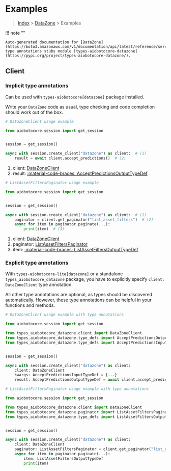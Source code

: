 # Examples

> [Index](../README.md) > [DataZone](./README.md) > Examples

!!! note ""

    Auto-generated documentation for [DataZone](https://boto3.amazonaws.com/v1/documentation/api/latest/reference/services/datazone.html#datazone)
    type annotations stubs module [types-aiobotocore-datazone](https://pypi.org/project/types-aiobotocore-datazone/).

## Client

### Implicit type annotations

Can be used with `types-aiobotocore[datazone]` package installed.

Write your `DataZone` code as usual,
type checking and code completion should work out of the box.



```python
# DataZoneClient usage example

from aiobotocore.session import get_session


session = get_session()

async with session.create_client("datazone") as client:  # (1)
    result = await client.accept_predictions()  # (2)
```

1. client: [DataZoneClient](./client.md)
2. result: [:material-code-braces: AcceptPredictionsOutputTypeDef](./type_defs.md#acceptpredictionsoutputtypedef) 



```python
# ListAssetFiltersPaginator usage example

from aiobotocore.session import get_session


session = get_session()

async with session.create_client("datazone") as client:  # (1)
    paginator = client.get_paginator("list_asset_filters")  # (2)
    async for item in paginator.paginate(...):
        print(item)  # (3)
```

1. client: [DataZoneClient](./client.md)
2. paginator: [ListAssetFiltersPaginator](./paginators.md#listassetfilterspaginator)
3. item: [:material-code-braces: ListAssetFiltersOutputTypeDef](./type_defs.md#listassetfiltersoutputtypedef) 




### Explicit type annotations

With `types-aiobotocore-lite[datazone]`
or a standalone `types_aiobotocore_datazone` package, you have to explicitly specify
`client: DataZoneClient` type annotation.

All other type annotations are optional, as types should be discovered automatically.
However, these type annotations can be helpful in your functions and methods.


```python
# DataZoneClient usage example with type annotations

from aiobotocore.session import get_session

from types_aiobotocore_datazone.client import DataZoneClient
from types_aiobotocore_datazone.type_defs import AcceptPredictionsOutputTypeDef
from types_aiobotocore_datazone.type_defs import AcceptPredictionsInputTypeDef


session = get_session()

async with session.create_client("datazone") as client:
    client: DataZoneClient
    kwargs: AcceptPredictionsInputTypeDef = {...}
    result: AcceptPredictionsOutputTypeDef = await client.accept_predictions(**kwargs)
```



```python
# ListAssetFiltersPaginator usage example with type annotations

from aiobotocore.session import get_session

from types_aiobotocore_datazone.client import DataZoneClient
from types_aiobotocore_datazone.paginator import ListAssetFiltersPaginator
from types_aiobotocore_datazone.type_defs import ListAssetFiltersOutputTypeDef


session = get_session()

async with session.create_client("datazone") as client:
    client: DataZoneClient
    paginator: ListAssetFiltersPaginator = client.get_paginator("list_asset_filters")
    async for item in paginator.paginate(...):
        item: ListAssetFiltersOutputTypeDef
        print(item)
```


